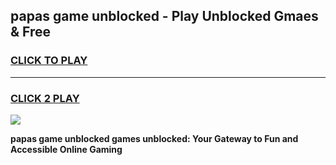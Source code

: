 
## papas game unblocked - Play Unblocked Gmaes & Free
<h3>
<a href="https://premium.freeplayer.one?title=papas_game_unblocked&ref=19F">CLICK TO PLAY</a></h3>
<hr>

<h3>
<a href="https://premium.freeplayer.one?title=papas_game_unblocked&ref=19F">CLICK 2 PLAY</a>
  
</h3>

<a href="https://premium.freeplayer.one?title=papas_game_unblocked&ref=19F/"><img src="https://clearcache.store/games.png"></a>


**papas game unblocked games unblocked: Your Gateway to Fun and Accessible Online Gaming**
